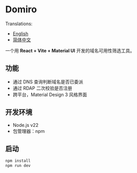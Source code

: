 # Domiro

Translations:

- [English](README.md)
- [简体中文](README.zh-Hans.md)

一个用 **React + Vite + Material UI** 开发的域名可用性筛选工具。

## 功能

- 通过 DNS 查询判断域名是否已委派
- 通过 RDAP 二次校验是否注册
- 跨平台，Material Design 3 风格界面

## 开发环境

- Node.js v22
- 包管理器：npm

## 启动

```bash
npm install
npm run dev
```
